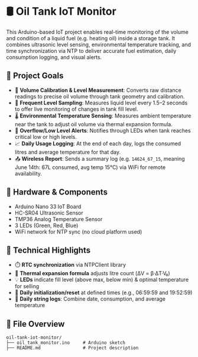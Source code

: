 # 🛢️ Oil Tank IoT Monitor

This Arduino-based IoT project enables real-time monitoring of the volume and condition of a liquid fuel (e.g. heating oil) inside a storage tank. It combines ultrasonic level sensing, environmental temperature tracking, and time synchronization via NTP to deliver accurate fuel estimation, daily consumption logging, and visual alerts.

## 🎯 Project Goals

- 🧪 **Volume Calibration & Level Measurement**: Converts raw distance readings to precise oil volume through tank geometry and calibration.
- 📡 **Frequent Level Sampling**: Measures liquid level every 1.5–2 seconds to offer live monitoring of changes in tank fill level.
- 🌡️ **Environmental Temperature Sensing**: Measures ambient temperature near the tank to adjust oil volume via thermal expansion formula.
- 🚦 **Overflow/Low Level Alerts**: Notifies through LEDs when tank reaches critical low or high levels.
- 📈 **Daily Usage Logging**: At the end of each day, logs the consumed litres and average temperature for that day.
- 📤 **Wireless Report**: Sends a summary log (e.g. `14624_67_15`, meaning June 14th: 67L consumed, avg temp 15°C) via WiFi for remote availability.

## 🔧 Hardware & Components

- Arduino Nano 33 IoT Board
- HC-SR04 Ultrasonic Sensor
- TMP36 Analog Temperature Sensor
- 3 LEDs (Green, Red, Blue)
- WiFi network for NTP sync (no cloud platform used)

## 🧠 Technical Highlights

- ⏱️ **RTC synchronization** via NTPClient library
- 📏 **Thermal expansion formula** adjusts litre count (ΔV = β·ΔT·V₀)
- 💡 **LEDs** indicate fill level (above max, below min) & optimal temperature for selling
- 🔁 **Daily initialization/reset** at defined times (e.g., 06:59:59 and 19:52:59)
- 🧾 **Daily string logs**: Combine date, consumption, and average temperature

## 📂 File Overview

```
oil-tank-iot-monitor/
├── oil_tank_monitor.ino     # Arduino sketch
├── README.md                # Project description
```
